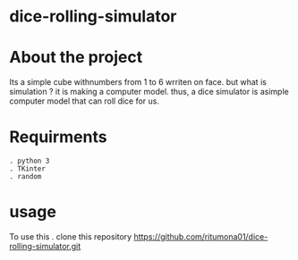 # dice-rolling-simulator


# About the project

Its a simple cube withnumbers from 1 to 6 wrriten on face.
but what is simulation ? 
it is making a computer model.
thus, a dice simulator is asimple computer model that can roll dice for us.

# Requirments
  
	. python 3
	. TKinter
	. random
	
	
# usage
 To use this
 . clone this repository
    https://github.com/ritumona01/dice-rolling-simulator.git
  
 
 
 

 



















